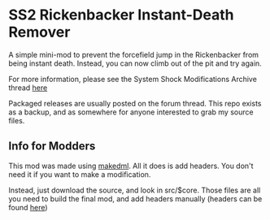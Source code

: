 # SS2 Rickenbacker Instant-Death Remover
A simple mini-mod to prevent the forcefield jump in the Rickenbacker from being instant death. Instead, you can now climb out of the pit and try again.

For more information, please see the System Shock Modifications Archive thread [here](https://www.systemshock.org/index.php?topic=12212)

Packaged releases are usually posted on the forum thread. This repo exists as a backup, and as somewhere for anyone interested to grab my source files.

## Info for Modders

This mod was made using [makedml](https://github.com/tunbridgep/ss2-makedml). All it does is add headers. You don't need it if you want to make a modification.

Instead, just download the source, and look in src/$core. Those files are all you need to build the final mod, and add headers manually (headers can be found [here](https://www.systemshock.org/index.php?topic=6821.0))

